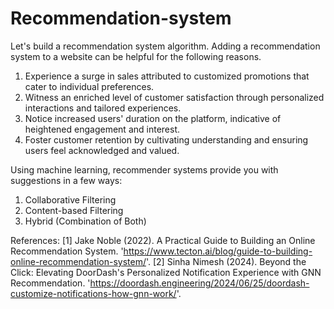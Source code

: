 # Recommendation-system
Let's build a recommendation system algorithm.
Adding a recommendation system to a website can be helpful for the following reasons.
1) Experience a surge in sales attributed to customized promotions that cater to individual preferences.
2) Witness an enriched level of customer satisfaction through personalized interactions and tailored experiences.
3) Notice increased users' duration on the platform, indicative of heightened engagement and interest.
4) Foster customer retention by cultivating understanding and ensuring users feel acknowledged and valued.


Using machine learning, recommender systems provide you with suggestions in a few ways:

1) Collaborative Filtering
2) Content-based Filtering
3) Hybrid (Combination of Both)


References:
[1] Jake Noble (2022). A Practical Guide to Building an Online Recommendation System. 'https://www.tecton.ai/blog/guide-to-building-online-recommendation-system/'.
[2] Sinha Nimesh (2024). Beyond the Click: Elevating DoorDash's Personalized Notification Experience with GNN Recommendation. 'https://doordash.engineering/2024/06/25/doordash-customize-notifications-how-gnn-work/'.

